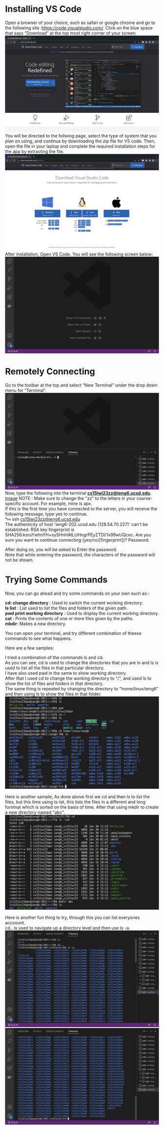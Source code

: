 # Installing VS Code 
Open a browser of your choice, such as safari or google chrome and go to the following site :https://code.visualstudio.com/. Click on the blue space that says “Download” at the top most right corner of your screen.
![Image](ss2.png)
You will be directed to the follwing page, select the type of system that you plan on using, and continue by downloading the zip file for VS code. Then, open the file in your laptop and complete the required installation steps for the app by extracting the file.
![Image](ss3.png)
After installation, Open VS Code. You will see the following screen below:
![Image](ss1.png)

# Remotely Connecting
Go to the toolbar at the top and select “New Terminal” under the drop down menu for “Terminal”. 
![Image](ss4.png)
Now, type the following into the terminal **cs15lwi23zz@ieng6.ucsd.edu**. <br>
[Image](ss5.png)
NOTE : Make sure to change the "zz" to  the letters in your course-specific account. For example, mine is apx.<br>
If this is the first time you have connected to the server, you will receive the following message, type yes to continue. <br>
*⤇ ssh cs15lwi23zz@ieng6.ucsd.edu <br>
The authenticity of host 'ieng6-202.ucsd.edu (128.54.70.227)' can't be established.
RSA key fingerprint is SHA256:ksruYwhnYH+sySHnHAtLUHngrPEyZTDl/1x99wUQcec.
Are you sure you want to continue connecting (yes/no/[fingerprint])? 
Password: 

After doing so, you will be asked to Enter the password. <br>
Note that while entering the password, the characters of the password will not be shown.



# Trying Some Commands
Now, you can go ahead and try some commands on your own such as:-

**cd: change directory** : Used to switch the current working directory.<br>
**ls list**  : List used to list the files and folders of the given path.<br>
**pwd print working directory** : Used to display the current working directory.<br>
**cat** : Prints the contents of one or more files given by the paths.<br>
**mkdir**: Makes a new directory.<br>

You can open your terminal, and try different combination of theese commands to see what happens.<br>

Here are a few samples: <br>

I tried a combination of the commands ls and cd.<br>
As you can see, cd is used to change the directories that you are in and ls is used to list all the files in that particular directory. <br>
I have also used pwd in the same to show working directory. <br>
After that I used cd to change the working directory to "/", and used ls to show the list of files and folders in that directory. <br>
The same thing is repeated by changing the directory to "home/linux/ieng6" and then using ls to show the files in that folder.<br>
![Image](sss1.png)

Here is another sample, As done above first we cd and then ls to list the files, but this time using ls-lat, this lists the files in a different and long formnat which is sorted on the basis of time. After that using mkdir to create a new directory named "abc". <br>
![Image](sss2.png)

Here is another fun thing to try, through this you can list everyones accoount. <br>
cd.. is used to navigate up a directory level and then use ls -a. <br>
![Image](ss6.png)
![Image](ss7.png)








  

